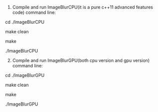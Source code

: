 1. Compile and run ImageBlurCPU(it is a pure c++11 advanced features code) command line:

cd ./ImageBlurCPU

make clean

make

./ImageBlurCPU

2. Compile and run ImageBlurGPU(both cpu version and gpu version) command line:

cd ./ImageBlurGPU

make clean

make

./ImageBlurGPU

